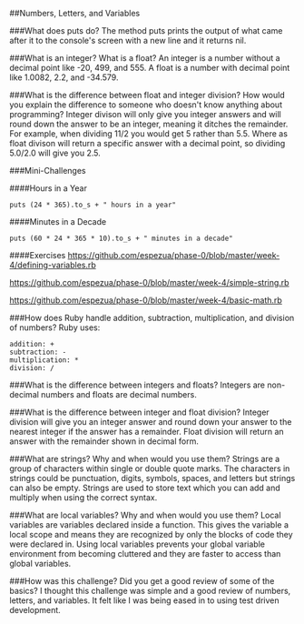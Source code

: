##Numbers, Letters, and Variables

###What does puts do?
The method puts prints the output of what came after it to the console's screen with a new line and it returns nil.

###What is an integer? What is a float?
An integer is a number without a decimal point like -20, 499, and 555.  A float is a number with decimal point like 1.0082, 2.2, and -34.579.

###What is the difference between float and integer division? How would you explain the difference to someone who doesn't know anything about programming?
Integer divison will only give you integer answers and will round down the answer to be an integer, meaning it ditches the remainder.  For example, when dividing 11/2 you would get 5 rather than 5.5.  Where as float divison will return a specific answer with a decimal point, so dividing 5.0/2.0 will give you 2.5.


###Mini-Challenges

####Hours in a Year
```
puts (24 * 365).to_s + " hours in a year"
````

####Minutes in a Decade
```
puts (60 * 24 * 365 * 10).to_s + " minutes in a decade"
````


####Exercises
https://github.com/espezua/phase-0/blob/master/week-4/defining-variables.rb

https://github.com/espezua/phase-0/blob/master/week-4/simple-string.rb

https://github.com/espezua/phase-0/blob/master/week-4/basic-math.rb


###How does Ruby handle addition, subtraction, multiplication, and division of numbers?
Ruby uses:
```
addition: +
subtraction: -
multiplication: *
division: /
```


###What is the difference between integers and floats?
Integers are non-decimal numbers and floats are decimal numbers.


###What is the difference between integer and float division?
Integer division will give you an integer answer and round down your answer to the nearest integer if the answer has a remainder.  Float division will return an answer with the remainder shown in decimal form.


###What are strings? Why and when would you use them?
Strings are a group of characters within single or double quote marks.  The characters in strings could be punctuation, digits, symbols, spaces, and letters but strings can also be empty.  Strings are used to store text which you can add and multiply when using the correct syntax.


###What are local variables? Why and when would you use them?
Local variables are variables declared inside a function.  This gives the variable a local scope and means they are recognized by only the blocks of code they were declared in.  Using local variables prevents your global variable environment from becoming cluttered and they are faster to access than global variables.


###How was this challenge? Did you get a good review of some of the basics?
I thought this challenge was simple and a good review of numbers, letters, and variables.  It felt like I was being eased in to using test driven development.

